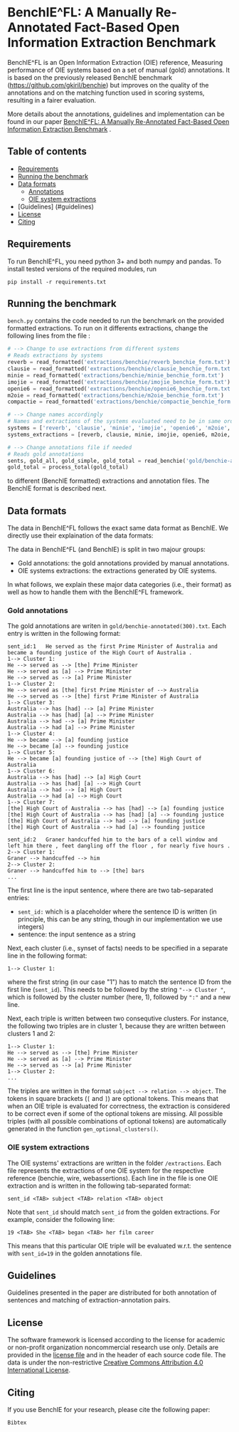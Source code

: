 # BenchIE^FL: A Manually Re-Annotated Fact-Based Open Information Extraction Benchmark
BenchIE^FL is an Open Information Extraction (OIE) reference, Measuring performance of OIE systems based on a set of manual (gold) annotations. It is based on the previously released BenchIE benchmark (https://github.com/gkiril/benchie) but improves on the quality of the annotations and on the matching function used in scoring systems, resulting in a fairer evaluation.

More details about the annotations, guidelines and implementation can be found in our paper [BenchIE^FL: A Manually Re-Annotated Fact-Based Open Information Extraction Benchmark](https://openreview.net/forum?id=xW_rRnxqIlg) .

## Table of contents

  - [Requirements](#requirements)
  - [Running the benchmark](#running-the-benchmark)
  - [Data formats](#data-formats)
    - [Annotations](#annotations)
    - [OIE system extractions](#oie-system-extractions)
  - [Guidelines] (#guidelines)
  - [License](#license)
  - [Citing](#citing)

## Requirements

To run BenchIE^FL, you need python 3+ and both numpy and pandas. To install tested versions of the required modules, run

```console
pip install -r requirements.txt
```
## Running the benchmark

`bench.py` contains the code needed to run the benchmark on the provided formatted extractions. To run on it differents extractions, change the following lines from the file :

```python
# --> Change to use extractions from different systems
# Reads extractions by systems
reverb = read_formatted('extractions/benchie/reverb_benchie_form.txt')
clausie = read_formatted('extractions/benchie/clausie_benchie_form.txt')
minie = read_formatted('extractions/benchie/minie_benchie_form.txt')
imojie = read_formatted('extractions/benchie/imojie_benchie_form.txt')
openie6 = read_formatted('extractions/benchie/openie6_benchie_form.txt')
m2oie = read_formatted('extractions/benchie/m2oie_benchie_form.txt')
compactie = read_formatted('extractions/benchie/compactie_benchie_form.txt')

# --> Change names accordingly
# Names and extractions of the systems evaluated need to be in same order as the extractions (systems_extractions)
systems = ['reverb', 'clausie', 'minie', 'imojie', 'openie6', 'm2oie', 'compactie']
systems_extractions = [reverb, clausie, minie, imojie, openie6, m2oie, compactie]

# --> Change annotations file if needed
# Reads gold annotations
sents, gold_all, gold_simple, gold_total = read_benchie('gold/benchie-annotated(300).txt')
gold_total = process_total(gold_total)
```
to different (BenchIE formatted) extractions and annotation files. The BenchIE format is described next.

## Data formats

The data in BenchIE^FL follows the exact same data format as BenchIE. We directly use their explaination of the data formats:

The data in BenchIE^FL (and BenchIE) is split in two majour groups:

   * Gold annotations: the gold annotations provided by manual annotations.
   * OIE systems extractions: the extractions generated by OIE systems.

In what follows, we explain these major data categories (i.e., their format) as well as how to handle them with the BenchIE^FL framework.

### Gold annotations

The gold annotations are writen in `gold/benchie-annotated(300).txt`. Each entry is written in the following format:

```
sent_id:1	He served as the first Prime Minister of Australia and became a founding justice of the High Court of Australia .
1--> Cluster 1:
He --> served as --> [the] Prime Minister
He --> served as [a] --> Prime Minister
He --> served as --> [a] Prime Minister
1--> Cluster 2:
He --> served as [the] first Prime Minister of --> Australia
He --> served as --> [the] first Prime Minister of Australia
1--> Cluster 3:
Australia --> has [had] --> [a] Prime Minister
Australia --> has [had] [a] --> Prime Minister
Australia --> had --> [a] Prime Minister
Australia --> had [a] --> Prime Minister
1--> Cluster 4:
He --> became --> [a] founding justice
He --> became [a] --> founding justice
1--> Cluster 5:
He --> became [a] founding justice of --> [the] High Court of Australia
1--> Cluster 6:
Australia --> has [had] --> [a] High Court
Australia --> has [had] [a] --> High Court
Australia --> had --> [a] High Court
Australia --> had [a] --> High Court
1--> Cluster 7:
[the] High Court of Australia --> has [had] --> [a] founding justice
[the] High Court of Australia --> has [had] [a] --> founding justice
[the] High Court of Australia --> had --> [a] founding justice
[the] High Court of Australia --> had [a] --> founding justice

sent_id:2	Graner handcuffed him to the bars of a cell window and left him there , feet dangling off the floor , for nearly five hours .
2--> Cluster 1:
Graner --> handcuffed --> him
2--> Cluster 2:
Graner --> handcuffed him to --> [the] bars
...
```
The first line is the input sentence, where there are two tab-separated entries:
   * `sent_id:` which is a placeholder where the sentence ID is written (in principle, this can be any string, though in our implementation we use integers)
   * sentence: the input sentence as a string
  
Next, each cluster (i.e., synset of facts) needs to be specified in a separate line in the following format:

```1--> Cluster 1:```

where the first string (in our case "1") has to match the sentence ID from the first line (`sent_id`). This needs to be followed by the string ```"--> Cluster "```, which is followed by  the cluster number (here, 1), followed by ```":"``` and a new line. 

Next, each triple is written between two consequtive clusters. For instance, the following two triples are in cluster 1, because they are written between clusters 1 and 2:
```
1--> Cluster 1:
He --> served as --> [the] Prime Minister
He --> served as [a] --> Prime Minister
He --> served as --> [a] Prime Minister
1--> Cluster 2:
...
```
The triples are written in the format ```subject --> relation --> object```. The tokens in square brackets (```[``` and ```]```) are optional tokens. This means that when an OIE triple is evaluated for correctness, the extraction is considered to be correct even if some of the optional tokens are missing. All possible triples (with all possible combinations of optional tokens) are automatically generated in the function `gen_optional_clusters()`.


### OIE system extractions

The OIE systems' extractions are written in the folder `/extractions`. Each file represents the extractions of one OIE system for the respective reference (benchie, wire, webassertions). Each line in the file is one OIE extraction and is written in the following tab-separated format:
```
sent_id <TAB> subject <TAB> relation <TAB> object
```
Note that `sent_id` should match `sent_id` from the golden extractions. For example, consider the following line:
``` 
19 <TAB> She <TAB> began <TAB> her film career
```
This means that this particular OIE triple will be evaluated w.r.t. the sentence with `sent_id=19` in the golden annotations file. 

## Guidelines

Guidelines presented in the paper are distributed for both annotation of sentences and matching of extraction-annotation pairs.

## License

The software framework is licensed according to the license for academic or non-profit organization noncommercial research use only. Details are provided in the [license file](https://github.com/rali-udem/benchie_fl/blob/main/LICENSE.txt) and in the header of each source code file. The data is under the non-restrictive [Creative Commons Attribution 4.0 International License](https://creativecommons.org/licenses/by/4.0/).

## Citing
If you use BenchIE for your research, please cite the following paper:

```
Bibtex
```





